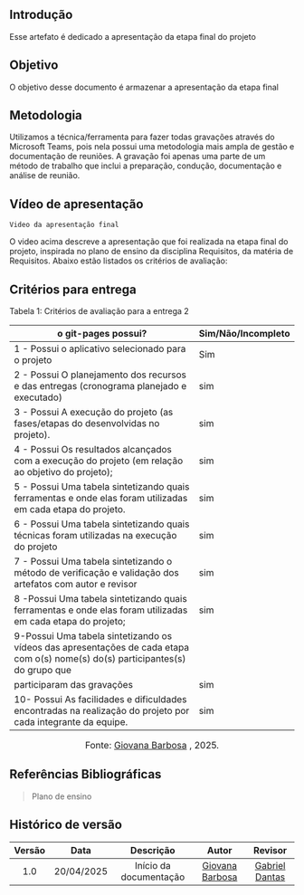## Introdução

Esse artefato é dedicado a apresentação da etapa final do projeto

## Objetivo

O objetivo desse documento é armazenar a apresentação da etapa final

## Metodologia

Utilizamos a técnica/ferramenta para fazer todas gravações através do Microsoft Teams, pois nela possui uma metodologia mais ampla de gestão e documentação de reuniões. A gravação foi apenas uma parte de um método de trabalho que inclui a preparação, condução, documentação e análise de reunião.

## Vídeo de apresentação

    Video da apresentação final



O video acima descreve a apresentação que foi realizada na etapa final do projeto, inspirada no plano de ensino da disciplina Requisitos, da matéria de Requisitos. Abaixo estão listados os critérios de avaliação:

## Critérios para entrega

Tabela 1: Critérios de avaliação para a entrega 2


| o git-pages possui?|Sim/Não/Incompleto |
|----------------|------------------------|
|1 - Possui o aplicativo selecionado para o projeto|Sim|
|2 - Possui O planejamento dos recursos e das entregas (cronograma planejado e executado)|sim
|3 - Possui A execução do projeto (as fases/etapas do desenvolvidas no projeto).|sim|
|4 - Possui Os resultados alcançados com a execução do projeto (em relação ao objetivo do projeto);|sim|
|5 - Possui Uma tabela sintetizando quais ferramentas e onde elas foram utilizadas em cada etapa do projeto.|sim|
|6 - Possui Uma tabela sintetizando quais técnicas foram utilizadas na execução do projeto|sim|
|7 - Possui Uma tabela sintetizando o método de verificação e validação dos artefatos com autor e revisor|sim|
|8 -Possui Uma tabela sintetizando quais ferramentas e onde elas foram utilizadas em cada etapa do projeto;|sim|
|9-Possui Uma tabela sintetizando os vídeos das apresentações de cada etapa com o(s) nome(s) do(s) participantes(s) do grupo que
participaram das gravações|sim|
|10- Possui  As facilidades e dificuldades encontradas na realização do projeto por cada integrante da equipe.|sim|

<font size="3"><p style="text-align: center">Fonte:  [Giovana Barbosa](https://github.com/gio221) , 2025.</p></font>

## Referências Bibliográficas

> Plano de ensino

## Histórico de versão

| Versão |    Data    |              Descrição              |                     Autor                     | Revisor |
| :----: | :--------: | :---------------------------------: | :-------------------------------------------: | :-----: |
|  1.0   | 20/04/2025 |       Início da documentação        | [Giovana Barbosa ](https://github.com/gio221) |    [Gabriel Dantas](https://github.com/gbevi)         |

